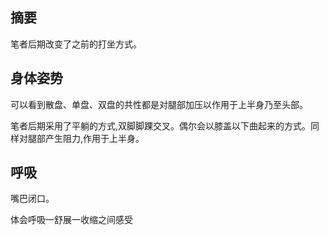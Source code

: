 ## 摘要
笔者后期改变了之前的打坐方式。

## 身体姿势

可以看到散盘、单盘、双盘的共性都是对腿部加压以作用于上半身乃至头部。

笔者后期采用了平躺的方式,双脚脚踝交叉。偶尔会以膝盖以下曲起来的方式。同样对腿部产生阻力,作用于上半身。

## 呼吸

嘴巴闭口。

体会呼吸一舒展一收缩之间感受



